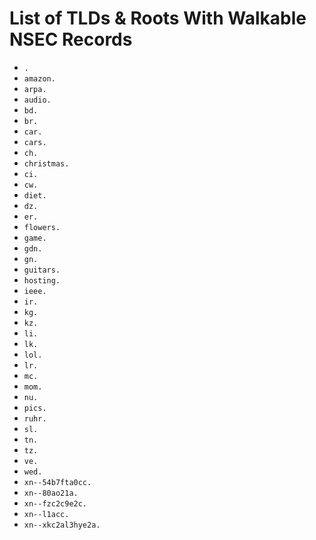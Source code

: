 # List of TLDs & Roots With Walkable NSEC Records

* `.`
* `amazon.`
* `arpa.`
* `audio.`
* `bd.`
* `br.`
* `car.`
* `cars.`
* `ch.`
* `christmas.`
* `ci.`
* `cw.`
* `diet.`
* `dz.`
* `er.`
* `flowers.`
* `game.`
* `gdn.`
* `gn.`
* `guitars.`
* `hosting.`
* `ieee.`
* `ir.`
* `kg.`
* `kz.`
* `li.`
* `lk.`
* `lol.`
* `lr.`
* `mc.`
* `mom.`
* `nu.`
* `pics.`
* `ruhr.`
* `sl.`
* `tn.`
* `tz.`
* `ve.`
* `wed.`
* `xn--54b7fta0cc.`
* `xn--80ao21a.`
* `xn--fzc2c9e2c.`
* `xn--l1acc.`
* `xn--xkc2al3hye2a.`
